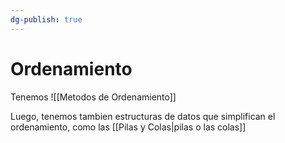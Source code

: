 ```yaml
---
dg-publish: true
---
```

# Ordenamiento
Tenemos ![[Metodos de Ordenamiento]]


Luego, tenemos tambien estructuras de datos que simplifican el ordenamiento, como las [[Pilas y Colas|pilas o las colas]] 